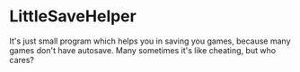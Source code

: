 # LittleSaveHelper

It's just small program which helps you in saving you games, because many games don't have autosave. Many sometimes it's like cheating, but who cares?
